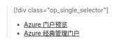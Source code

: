 > [!div class="op_single_selector"]
>- [Azure 门户预览](../articles/storage/storage-create-storage-account.md)
>- [Azure 经典管理门户](../articles/storage/storage-create-storage-account-classic-portal.md)

<!---HONumber=Mooncake_0313_2017-->